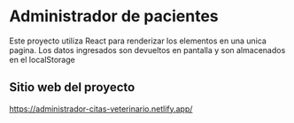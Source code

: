 # Administrador de pacientes

Este proyecto utiliza React para renderizar los elementos en una unica pagina. Los datos ingresados son devueltos en pantalla y son almacenados en el localStorage

## Sitio web del proyecto

https://administrador-citas-veterinario.netlify.app/
